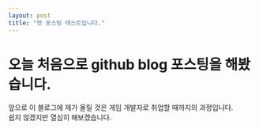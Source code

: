 ```yaml
---
layout: post
title: "첫 포스팅 테스트입니다."
---
```


# 오늘 처음으로 github blog 포스팅을 해봤습니다.

앞으로 이 블로그에 제가 올릴 것은 게임 개발자로 취업할 때까지의 과정입니다.  
쉽지 않겠지만 열심히 해보겠습니다.
